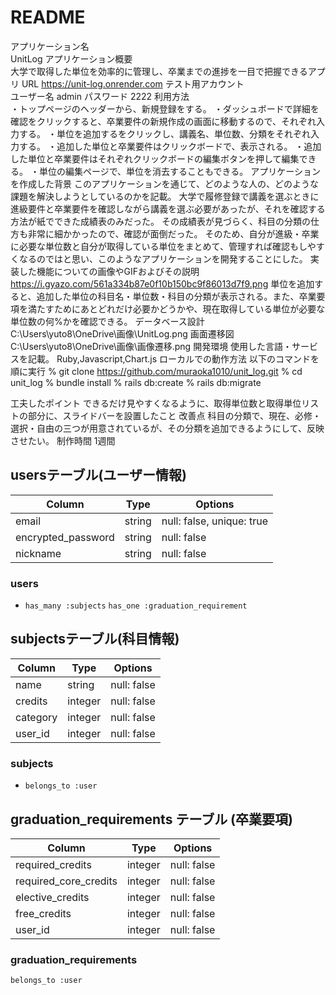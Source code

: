 # README

アプリケーション名	
  UnitLog
アプリケーション概要	
  大学で取得した単位を効率的に管理し、卒業までの進捗を一目で把握できるアプリ
URL	
  https://unit-log.onrender.com
テスト用アカウント	
  ユーザー名 admin 
  パスワード 2222
利用方法	
 ・トップページのヘッダーから、新規登録をする。
 ・ダッシュボードで詳細を確認をクリックすると、卒業要件の新規作成の画面に移動するので、それぞれ入力する。
 ・単位を追加するをクリックし、講義名、単位数、分類をそれぞれ入力する。
 ・追加した単位と卒業要件はクリックボードで、表示される。
 ・追加した単位と卒業要件はそれぞれクリックボードの編集ボタンを押して編集できる。
 ・単位の編集ページで、単位を消去することもできる。
アプリケーションを作成した背景	このアプリケーションを通じて、どのような人の、どのような課題を解決しようとしているのかを記載。
  大学で履修登録で講義を選ぶときに進級要件と卒業要件を確認しながら講義を選ぶ必要があったが、それを確認する方法が紙でできた成績表のみだった。
  その成績表が見づらく、科目の分類の仕方も非常に細かかったので、確認が面倒だった。
  そのため、自分が進級・卒業に必要な単位数と自分が取得している単位をまとめて、管理すれば確認もしやすくなるのではと思い、このようなアプリケーションを開発することにした。
実装した機能についての画像やGIFおよびその説明
  https://i.gyazo.com/561a334b87e0f10b150bc9f86013d7f9.png
  単位を追加すると、追加した単位の科目名・単位数・科目の分類が表示される。また、卒業要項を満たすためにあとどれだけ必要かどうかや、現在取得している単位が必要な単位数の何%かを確認できる。
データベース設計	
   C:\Users\yuto8\OneDrive\画像\UnitLog.png
画面遷移図	
   C:\Users\yuto8\OneDrive\画像\画像遷移.png
開発環境	使用した言語・サービスを記載。
  Ruby,Javascript,Chart.js
ローカルでの動作方法
  以下のコマンドを順に実行
  % git clone https://github.com/muraoka1010/unit_log.git
  % cd unit_log
  % bundle install
  % rails db:create
  % rails db:migrate

工夫したポイント
  できるだけ見やすくなるように、取得単位数と取得単位リストの部分に、スライドバーを設置したこと
改善点	
  科目の分類で、現在、必修・選択・自由の三つが用意されているが、その分類を追加できるようにして、反映させたい。
制作時間
  1週間

## usersテーブル(ユーザー情報)
| Column              | Type       | Options                        |
| ------              | ---------- | ------------------------------ |
| email               | string     | null: false, unique: true      |
| encrypted_password  | string     | null: false                    |
| nickname            | string     | null: false                    |

### users
- `has_many :subjects`
`has_one :graduation_requirement`


## subjectsテーブル(科目情報)
| Column              | Type       | Options                        |
| ------              | ---------- | ------------------------------ |
| name                | string     | null: false                    |
| credits             | integer    | null: false                    |
| category            | integer    | null: false                    |
| user_id             | integer    | null: false                    |

### subjects
- `belongs_to :user`



##  graduation_requirements テーブル (卒業要項)
| Column	                 | Type	       | Options                        |
| ------                   | ----------  | ------------------------------ |
| required_credits         | integer     | null: false                    |
| required_core_credits    | integer     | null: false                    |
| elective_credits         | integer     | null: false                    |
| free_credits             | integer     | null: false                    |
| user_id                  | integer     | null: false                    |

### graduation_requirements
 `belongs_to :user`